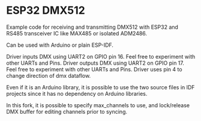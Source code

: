 # ESP32 DMX512

Example code for receiving and transmitting DMX512 with ESP32 and RS485 transceiver IC like MAX485 or isolated ADM2486.

Can be used with Arduino or plain ESP-IDF.

Driver inputs DMX using UART2 on GPIO pin 16. Feel free to experiment with other UARTs and Pins.
Driver outputs DMX using UART2 on GPIO pin 17. Feel free to experiment with other UARTs and Pins.
Driver uses pin 4 to change direction of dmx dataflow.

Even if it is an Arduino library, it is possible to use the two source files in IDF projects since it has no dependency on Arduino libraries.

In this fork, it is possible to specify max_channels to use, and lock/release DMX buffer for editing channels prior to syncing.
